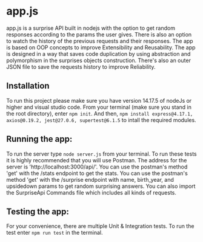 # app.js

app.js is a surprise API built in nodejs with the option to get random responses according to the params the user gives.
There is also an option to watch the history of the previous requests and their responses.
The app is based on OOP concepts to improve Extensibility and Reusability.
The app is designed in a way that saves code duplication by using abstraction and polymorphism in the
surprises objects construction.
There's also an outer JSON file to save the requests history to improve Reliability.


## Installation

To run this project please make sure you have version 14.17.5 of nodeJs or higher and visual studio code.
From your terminal (make sure you stand in the root directory), enter `npm init`.
And then, `npm install express@4.17.1, axios@0.19.2, jest@27.0.6, supertest@6.1.5` to intall the required modules.


## Running the app:

To run the server type `node server.js` from your terminal.
To run these tests it is highly recommended that you will use Postman.
The address for the server is 'http://localhost:3000/api/'.
You can use the postman's method 'get' with the /stats endpoint to get the stats.
You can use the postman's method 'get' with the /surprise endpoint with name, birth_year, and upsidedown params to get random surprising answers.
You can also import the SurpriseApi Commands file which includes all kinds of requests.


## Testing the app:

For your convenience, there are multiple Unit & Integration tests.
To run the test enter `npm run test` in the terminal.